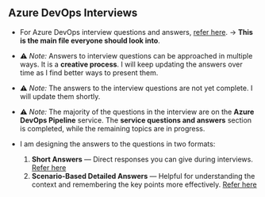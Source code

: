 ## Azure DevOps Interviews

- For Azure DevOps interview questions and answers, [refer here](./interview-Answers.md). → __This is the main file everyone should look into__.

- ⚠️ *Note:* Answers to interview questions can be approached in multiple ways. It is a __creative process__. I will keep updating the answers over time as I find better ways to present them.

- ⚠️ *Note:* The answers to the interview questions are not yet complete. I will update them shortly.

- ⚠️ *Note:* The majority of the questions in the interview are on the __Azure DevOps Pipeline__ service. The __service questions and answers__ section is completed, while the remaining topics are in progress.

- I am designing the answers to the questions in two formats:
  1. **Short Answers** — Direct responses you can give during interviews. [Refer here](./interview-Answers.md)
  2. **Scenario-Based Detailed Answers** — Helpful for understanding the context and remembering the key points more effectively. [Refer here](./interview-answers-understanding.md)

